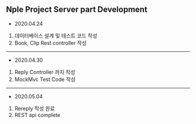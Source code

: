 
## Nple Project Server part Development 

* 2020.04.24<br> 
1. 데이터베이스 설계 및 테스트 코드 작성
2. Book, Clip Rest controller 작성

---

* 2020.04.30<br> 
1. Reply Controller 까지 작성
2. MockMvc Test Code 작성
 
---
* 2020.05.04<br> 
1. Rereply 작성 완료
2. REST api complete